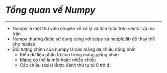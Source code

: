 # ***Tổng quan về Numpy***
---
* Numpy là một thư viện chuyên về xử lý và tính toán trên vector và ma trận
* Numpy thường được sử dụng cùng với scipy và matplotlib để thay thế cho matlab
* Đối tượng chính của numpy là các mảng đa chiều đồng nhất
  * Kiểu dữ liệu phần tử con trong mảng giống nhau 
  * Mảng có thể là một hoặc nhiều chiều 
  * Các chiều (axis) được đánh thứ tự từ 0 trở đi

